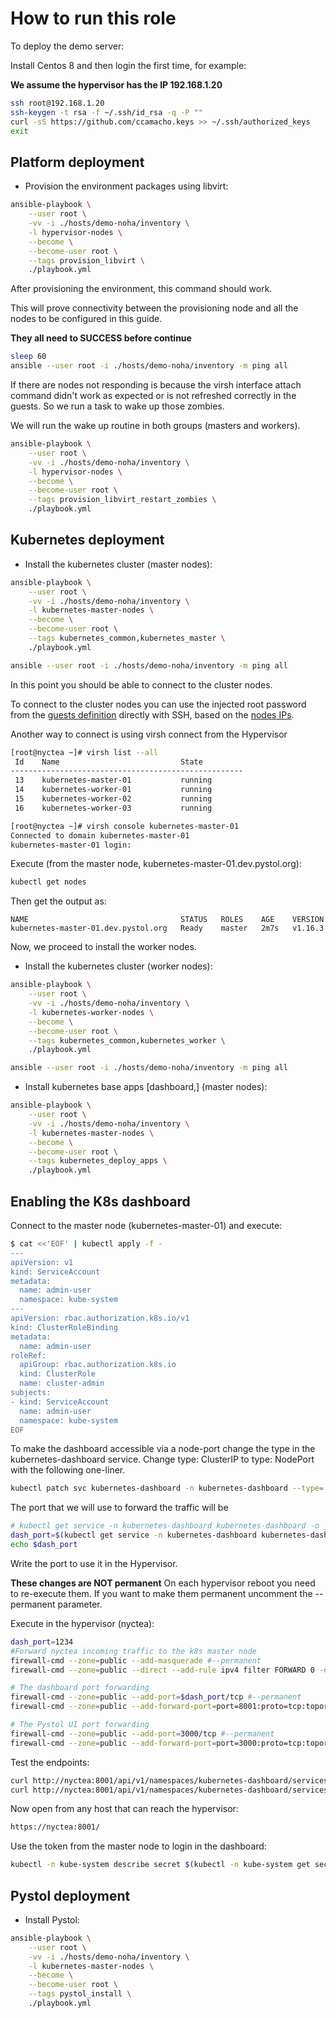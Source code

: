 # How to run this role

To deploy the demo server:

Install Centos 8 and then login the first time,
for example:

**We assume the hypervisor has the IP 192.168.1.20**

```bash
ssh root@192.168.1.20
ssh-keygen -t rsa -f ~/.ssh/id_rsa -q -P ""
curl -sS https://github.com/ccamacho.keys >> ~/.ssh/authorized_keys
exit
```

## Platform deployment

* Provision the environment packages using libvirt:

```bash
ansible-playbook \
    --user root \
    -vv -i ./hosts/demo-noha/inventory \
    -l hypervisor-nodes \
    --become \
    --become-user root \
    --tags provision_libvirt \
    ./playbook.yml
```

After provisioning the environment, this command should work.

This will prove connectivity between the provisioning node
and all the nodes to be configured in this guide.

**They all need to SUCCESS before continue**

```bash
sleep 60
ansible --user root -i ./hosts/demo-noha/inventory -m ping all
```

If there are nodes not responding is because the virsh interface attach
command didn't work as expected or is not refreshed correctly in the guests.
So we run a task to wake up those zombies.

We will run the wake up routine in both groups (masters and workers).

```bash
ansible-playbook \
    --user root \
    -vv -i ./hosts/demo-noha/inventory \
    -l hypervisor-nodes \
    --become \
    --become-user root \
    --tags provision_libvirt_restart_zombies \
    ./playbook.yml
```

## Kubernetes deployment

* Install the kubernetes cluster (master nodes):

```bash
ansible-playbook \
    --user root \
    -vv -i ./hosts/demo-noha/inventory \
    -l kubernetes-master-nodes \
    --become \
    --become-user root \
    --tags kubernetes_common,kubernetes_master \
    ./playbook.yml
```

```bash
ansible --user root -i ./hosts/demo-noha/inventory -m ping all
```

In this point you should be able to connect to the cluster nodes.

To connect to the cluster nodes you can use the injected root password from the
[guests definition](https://github.com/pystol/pystol-ansible/blob/master/roles/provision/libvirt/defaults/main.yml#L31)
directly with SSH, based on the
[nodes IPs](https://github.com/pystol/pystol-ansible/blob/master/hosts/demo-noha/inventory).

Another way to connect is using virsh connect from the Hypervisor

```bash
[root@nyctea ~]# virsh list --all
 Id    Name                           State
----------------------------------------------------
 13    kubernetes-master-01           running
 14    kubernetes-worker-01           running
 15    kubernetes-worker-02           running
 16    kubernetes-worker-03           running

[root@nyctea ~]# virsh console kubernetes-master-01
Connected to domain kubernetes-master-01
kubernetes-master-01 login:
```

Execute (from the master node, kubernetes-master-01.dev.pystol.org):

```bash
kubectl get nodes
```
Then get the output as:

```
NAME                                  STATUS   ROLES    AGE    VERSION
kubernetes-master-01.dev.pystol.org   Ready    master   2m7s   v1.16.3
```

Now, we proceed to install the worker nodes.

* Install the kubernetes cluster (worker nodes):

```bash
ansible-playbook \
    --user root \
    -vv -i ./hosts/demo-noha/inventory \
    -l kubernetes-worker-nodes \
    --become \
    --become-user root \
    --tags kubernetes_common,kubernetes_worker \
    ./playbook.yml
```

```bash
ansible --user root -i ./hosts/demo-noha/inventory -m ping all
```

* Install kubernetes base apps [dashboard,] (master nodes):

```bash
ansible-playbook \
    --user root \
    -vv -i ./hosts/demo-noha/inventory \
    -l kubernetes-master-nodes \
    --become \
    --become-user root \
    --tags kubernetes_deploy_apps \
    ./playbook.yml
```
## Enabling the K8s dashboard

Connect to the master node (kubernetes-master-01) and execute:

```bash
$ cat <<'EOF' | kubectl apply -f -
---
apiVersion: v1
kind: ServiceAccount
metadata:
  name: admin-user
  namespace: kube-system
---
apiVersion: rbac.authorization.k8s.io/v1
kind: ClusterRoleBinding
metadata:
  name: admin-user
roleRef:
  apiGroup: rbac.authorization.k8s.io
  kind: ClusterRole
  name: cluster-admin
subjects:
- kind: ServiceAccount
  name: admin-user
  namespace: kube-system
EOF
```

To make the dashboard accessible via a node-port
change the type in the kubernetes-dashboard service.
Change type: ClusterIP to type: NodePort with the following one-liner.

```bash
kubectl patch svc kubernetes-dashboard -n kubernetes-dashboard --type='json' -p '[{"op":"replace","path":"/spec/type","value":"NodePort"}]'
```

The port that we will use to forward the traffic will be

```bash
# kubectl get service -n kubernetes-dashboard kubernetes-dashboard -o json | grep nodePort | sed 's/[^0-9]*//g'
dash_port=$(kubectl get service -n kubernetes-dashboard kubernetes-dashboard -o json | grep nodePort | sed 's/[^0-9]*//g')
echo $dash_port
```

Write the port to use it in the Hypervisor.

**These changes are NOT permanent** On each hypervisor reboot
you need to re-execute them. If you want to make them permanent
uncomment the --permanent parameter.

Execute in the hypervisor (nyctea):

```bash
dash_port=1234
#Forward nyctea incoming traffic to the k8s master node
firewall-cmd --zone=public --add-masquerade #--permanent
firewall-cmd --zone=public --direct --add-rule ipv4 filter FORWARD 0 -d 0.0.0.0/0 -j ACCEPT #--permanent

# The dashboard port forwarding
firewall-cmd --zone=public --add-port=$dash_port/tcp #--permanent
firewall-cmd --zone=public --add-forward-port=port=8001:proto=tcp:toport=$dash_port:toaddr=10.0.0.1 #--permanent

# The Pystol UI port forwarding
firewall-cmd --zone=public --add-port=3000/tcp #--permanent
firewall-cmd --zone=public --add-forward-port=port=3000:proto=tcp:toport=3000:toaddr=10.0.0.1 #--permanent
```

Test the endpoints:

```bash
curl http://nyctea:8001/api/v1/namespaces/kubernetes-dashboard/services/kubernetes-dashboard/
curl http://nyctea:8001/api/v1/namespaces/kubernetes-dashboard/services/
```

Now open from any host that can reach the hypervisor:

```bash
https://nyctea:8001/
```

Use the token from the master node to login in the dashboard:

```bash
kubectl -n kube-system describe secret $(kubectl -n kube-system get secret | grep admin-user | awk '{print $1}') | grep ^token: | sed 's/token:[ ]*//'
```

## Pystol deployment

* Install Pystol:

```bash
ansible-playbook \
    --user root \
    -vv -i ./hosts/demo-noha/inventory \
    -l kubernetes-master-nodes \
    --become \
    --become-user root \
    --tags pystol_install \
    ./playbook.yml
```
